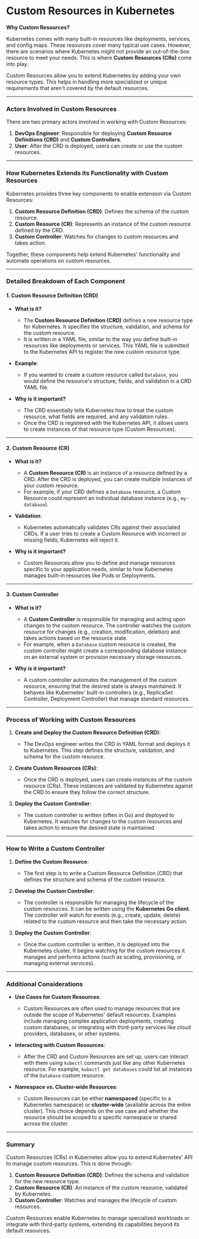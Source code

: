 # **Custom Resources in Kubernetes**

**Why Custom Resources?**

Kubernetes comes with many built-in resources like deployments, services, and config maps. These resources cover many typical use cases. However, there are scenarios where Kubernetes might not provide an out-of-the-box resource to meet your needs. This is where **Custom Resources (CRs)** come into play.

Custom Resources allow you to extend Kubernetes by adding your own resource types. This helps in handling more specialized or unique requirements that aren't covered by the default resources.

---

### **Actors Involved in Custom Resources**

There are two primary actors involved in working with Custom Resources:

1. **DevOps Engineer**: Responsible for deploying **Custom Resource Definitions (CRD)** and **Custom Controllers**.
2. **User**: After the CRD is deployed, users can create or use the custom resources.

---

### **How Kubernetes Extends its Functionality with Custom Resources**

Kubernetes provides three key components to enable extension via Custom Resources:
1. **Custom Resource Definition (CRD)**: Defines the schema of the custom resource.
2. **Custom Resource (CR)**: Represents an instance of the custom resource defined by the CRD.
3. **Custom Controller**: Watches for changes to custom resources and takes action.

Together, these components help extend Kubernetes' functionality and automate operations on custom resources.

---

### **Detailed Breakdown of Each Component**

#### 1. **Custom Resource Definition (CRD)**

- **What is it?**
  - The **Custom Resource Definition (CRD)** defines a new resource type for Kubernetes. It specifies the structure, validation, and schema for the custom resource.
  - It is written in a YAML file, similar to the way you define built-in resources like deployments or services. This YAML file is submitted to the Kubernetes API to register the new custom resource type.

- **Example**:
  - If you wanted to create a custom resource called `Database`, you would define the resource's structure, fields, and validation in a CRD YAML file.

- **Why is it important?**
  - The CRD essentially tells Kubernetes how to treat the custom resource, what fields are required, and any validation rules.
  - Once the CRD is registered with the Kubernetes API, it allows users to create instances of that resource type (Custom Resources).

---

#### 2. **Custom Resource (CR)**

- **What is it?**
  - A **Custom Resource (CR)** is an instance of a resource defined by a CRD. After the CRD is deployed, you can create multiple instances of your custom resource.
  - For example, if your CRD defines a `Database` resource, a Custom Resource could represent an individual database instance (e.g., `my-database`).

- **Validation**:
  - Kubernetes automatically validates CRs against their associated CRDs. If a user tries to create a Custom Resource with incorrect or missing fields, Kubernetes will reject it.

- **Why is it important?**
  - Custom Resources allow you to define and manage resources specific to your application needs, similar to how Kubernetes manages built-in resources like Pods or Deployments.

---

#### 3. **Custom Controller**

- **What is it?**
  - A **Custom Controller** is responsible for managing and acting upon changes to the custom resource. The controller watches the custom resource for changes (e.g., creation, modification, deletion) and takes actions based on the resource state.
  - For example, when a `Database` custom resource is created, the custom controller might create a corresponding database instance on an external system or provision necessary storage resources.

- **Why is it important?**
  - A custom controller automates the management of the custom resource, ensuring that the desired state is always maintained. It behaves like Kubernetes' built-in controllers (e.g., ReplicaSet Controller, Deployment Controller) that manage standard resources.

---

### **Process of Working with Custom Resources**

1. **Create and Deploy the Custom Resource Definition (CRD)**:
   - The DevOps engineer writes the CRD in YAML format and deploys it to Kubernetes. This step defines the structure, validation, and schema for the custom resource.

2. **Create Custom Resources (CRs)**:
   - Once the CRD is deployed, users can create instances of the custom resource (CRs). These instances are validated by Kubernetes against the CRD to ensure they follow the correct structure.

3. **Deploy the Custom Controller**:
   - The custom controller is written (often in Go) and deployed to Kubernetes. It watches for changes to the custom resources and takes action to ensure the desired state is maintained.

---

### **How to Write a Custom Controller**

1. **Define the Custom Resource**:
   - The first step is to write a Custom Resource Definition (CRD) that defines the structure and schema of the custom resource.

2. **Develop the Custom Controller**:
   - The controller is responsible for managing the lifecycle of the custom resources. It can be written using the **Kubernetes Go client**. The controller will watch for events (e.g., create, update, delete) related to the custom resource and then take the necessary action.

3. **Deploy the Custom Controller**:
   - Once the custom controller is written, it is deployed into the Kubernetes cluster. It begins watching for the custom resources it manages and performs actions (such as scaling, provisioning, or managing external services).

---

### **Additional Considerations**

- **Use Cases for Custom Resources**:
  - Custom Resources are often used to manage resources that are outside the scope of Kubernetes' default resources. Examples include managing complex application deployments, creating custom databases, or integrating with third-party services like cloud providers, databases, or other systems.
  
- **Interacting with Custom Resources**:
  - After the CRD and Custom Resources are set up, users can interact with them using `kubectl` commands just like any other Kubernetes resource. For example, `kubectl get databases` could list all instances of the `Database` custom resource.

- **Namespace vs. Cluster-wide Resources**:
  - Custom Resources can be either **namespaced** (specific to a Kubernetes namespace) or **cluster-wide** (available across the entire cluster). This choice depends on the use case and whether the resource should be scoped to a specific namespace or shared across the cluster.

---

### **Summary**

Custom Resources (CRs) in Kubernetes allow you to extend Kubernetes' API to manage custom resources. This is done through:
1. **Custom Resource Definition (CRD)**: Defines the schema and validation for the new resource type.
2. **Custom Resource (CR)**: An instance of the custom resource, validated by Kubernetes.
3. **Custom Controller**: Watches and manages the lifecycle of custom resources.

Custom Resources enable Kubernetes to manage specialized workloads or integrate with third-party systems, extending its capabilities beyond its default resources.


